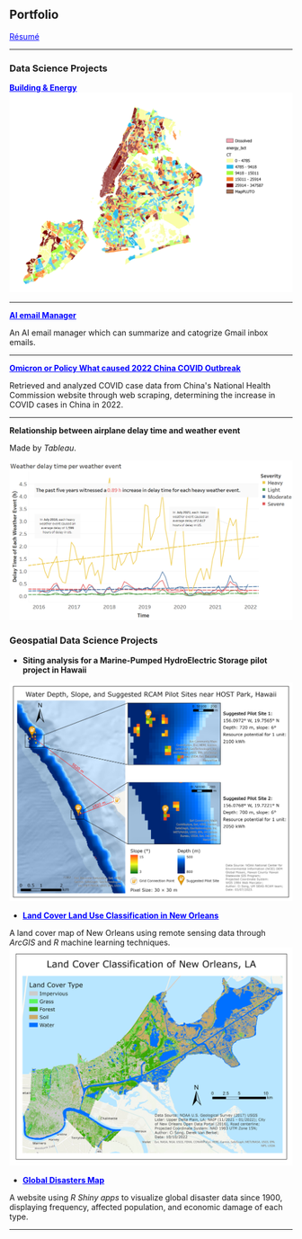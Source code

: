 ## Portfolio

[<span style="color:blue; text-decoration:underline;">Résumé</span>](/pdf/Resume.pdf)

---

### Data Science Projects

[<span style="color:blue; text-decoration:underline;">**Building & Energy**</span>](pdf/Urban_building_energy_consumption_in_NYC.pdf)
<img src="images/1.png?raw=true"/>

---
[<span style="color:blue; text-decoration:underline;">**AI email Manager**</span>](https://github.com/CiSong10/AI-email-manager)

An AI email manager which can summarize and catogrize Gmail inbox emails.

---
[<span style="color:blue; text-decoration:underline;">**Omicron or Policy What caused 2022 China COVID Outbreak**</span>](https://github.com/CiSong10/Omicron-or-Policy-What-caused-2022-China-COVID-Outbreak)

Retrieved and analyzed COVID case data from China's National Health Commission website through web scraping, 
determining the increase in COVID cases in China in 2022.

---
**Relationship between airplane delay time and weather event**

Made by *Tableau*.

<img src="images/Delay Time and Weather event by Time.png?raw=true"/>


### Geospatial Data Science Projects

- **Siting analysis for a Marine-Pumped HydroElectric Storage pilot project in Hawaii**

<img src="images/HOST 500-800m.png?raw=true"/>

- [<span style="color:blue; text-decoration:underline;">**Land Cover Land Use Classification in New Orleans**</span>](https://github.com/CiSong10/LiDAR-Classification-in-New-Orleans)

A land cover map of New Orleans using remote sensing data through *ArcGIS* and *R* machine learning techniques.
<img src="images/NOLA map.png?raw=true"/>

- [<span style="color:blue; text-decoration:underline;">**Global Disasters Map**</span>](https://z9o8cv-bangzhao-shu.shinyapps.io/disaster/)

A website using *R Shiny apps* to visualize global disaster data since 1900, 
displaying frequency, affected population, and economic damage of each type.

---





